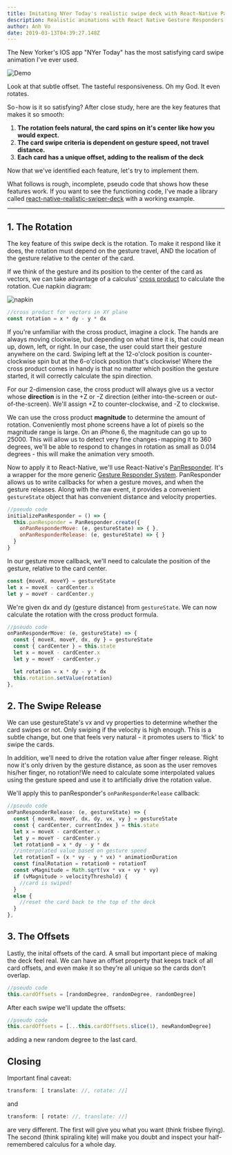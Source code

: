 ```yaml
---
title: Imitating NYer Today's realistic swipe deck with React-Native PanResponder
description: Realistic animations with React Native Gesture Responders
author: Anh Vo
date: 2019-03-13T04:39:27.148Z
---
```


The New Yorker's IOS app "NYer Today" has the most satisfying card swipe animation I've ever used.

  ![Demo](https://i.imgur.com/GJTrbYc.gif)

Look at that subtle offset. The tasteful responsiveness. Oh my God. It even rotates.

So - how is it so satisfying? After close study, here are the key features that makes it so smooth:
1. **The rotation feels natural, the card spins on it's center like how you would expect.**
2. **The card swipe criteria is dependent on gesture speed, not travel distance.**
3. **Each card has a unique offset, adding to the realism of the deck**

Now that we've identified each feature, let's try to implement them.

What follows is rough, incomplete, pseudo code that shows how these features work. If you want to see the functioning code, I've made a library called [react-native-realistic-swiper-deck](https://www.npmjs.com/package/react-native-realistic-deck-swiper) with a working example.


---

## 1. The Rotation

The key feature of this swipe deck is the rotation. To make it respond like it does, the rotation must depend on the gesture travel, AND the location of the gesture relative to the center of the card.

If we think of the gesture and its position to the center of the card as vectors, we can take advantage of a calculus' [cross product](https://github.com/VGoose/react-native-realistic-deck-swiper) to calculate the rotation. Cue napkin diagram:

![napkin](https://imgur.com/AcQbAuU.png)


```javascript
//cross product for vectors in XY plane
const rotation = x * dy - y * dx
```
If you're unfamiliar with the cross product, imagine a clock.  The hands are always moving clockwise, but depending on what time it is, that could mean up, down, left, or right. In our case, the user could start their gesture anywhere on the card.  Swiping left at the 12-o'clock position is counter-clockwise spin but at the 6-o'clock position that's clockwise!  Where the cross product comes in handy is that no matter which position the gesture started, it will correctly calculate the spin direction.

For our 2-dimension case, the cross product will always give us a vector whose **direction** is in the +Z or -Z direction (either into-the-screen or out-of-the-screen). We'll assign +Z to counter-clockwise, and -Z to clockwise.    

We can use the cross product **magnitude** to determine the amount of rotation. Conveniently most phone screens have a lot of pixels so the magnitude range is large. On an iPhone 6, the magnitude can go up to 25000. This will allow us to detect very fine changes - mapping it to 360 degrees, we'll be able to respond to changes in rotation as small as 0.014 degrees - this will make the animation very smooth.

Now to apply it to React-Native, we'll use React-Native's [PanResponder](https://facebook.github.io/react-native/docs/panresponder). It's a wrapper for the more generic [Gesture Responder System](https://facebook.github.io/react-native/docs/gesture-responder-system). PanResponder allows us to write callbacks for when a gesture moves, and when the gesture releases.  Along with the raw event, it provides a convenient `gestureState` object that has convenient distance and velocity properties.

```javascript
//pseudo code
initializePanResponder = () => {
  this.panResponder = PanResponder.create({
    onPanResponderMove: (e, gestureState) => { },
    onPanResponderRelease: (e, gestureState) => { }
  }
}
```
In our gesture move callback, we'll need to calculate the position of the gesture, relative to the card center.
```javascript
const {moveX, moveY} = gestureState
let x = moveX - cardCenter.x
let y = moveY - cardCenter.y
```
We're given dx and dy (gesture distance) from `gestureState`.  We can now calculate the rotation with the cross product formula. 
```javascript
//pseudo code
onPanResponderMove: (e, gestureState) => {
  const { moveX, moveY, dx, dy } = gestureState
  const { cardCenter } = this.state
  let x = moveX - cardCenter.x
  let y = moveY - cardCenter.y

  let rotation = x * dy - y * dx
  this.rotation.setValue(rotation)
},
```
## 2. The Swipe Release

We can use gestureState's vx and vy properties to determine whether the card swipes or not. Only swiping if the velocity is high enough.  This is a subtle change, but one that feels very natural - it promotes users to 'flick' to swipe the cards. 

In addition, we'll need to drive the rotation value after finger release. Right now it's only driven by the gesture distance, as soon as the user removes his/her finger, no rotation! We need to calculate some interpolated values using the gesture speed and use it to artificially drive the rotation value.

We'll apply this to panResponder's `onPanResponderRelease` callback:

```javascript
//pseudo code
onPanResponderRelease: (e, gestureState) => {
  const { moveX, moveY, dx, dy, vx, vy } = gestureState
  const { cardCenter, currentIndex } = this.state
  let x = moveX - cardCenter.x
  let y = moveY - cardCenter.y
  let rotation0 = x * dy - y * dx
  //interpolated value based on gesture speed 
  let rotationT = (x * vy - y * vx) * animationDuration
  const finalRotation = rotation0 + rotationT
  const vMagnitude = Math.sqrt(vx * vx + vy * vy)
  if (vMagnitude > velocityThreshold) {
    //card is swiped!
  }
  else {
    //reset the card back to the top of the deck
  }
},
```

## 3. The Offsets
Lastly, the inital offsets of the card.  A small but important piece of making the deck feel real. We can have an offset property that keeps track of all card offsets, and even make it so they're all unique so the cards don't overlap.
```javascript
//pseudo code
this.cardOffsets = [randomDegree, randomDegree, randomDegree]
```
After each swipe we'll update the offsets:
```javascript
//pseudo code
this.cardOffsets = [...this.cardOffsets.slice(1), newRandomDegree]
```
adding a new random degree to the last card.

## Closing
Important final caveat:
```javascript
transform: [ translate: //, rotate: //]  
```
and
```javascript
transform: [ rotate: //, translate: //]
```
are very different.
The first will give you what you want (think frisbee flying).
The second (think spiraling kite) will make you doubt and inspect your half-remembered calculus for a whole day.
